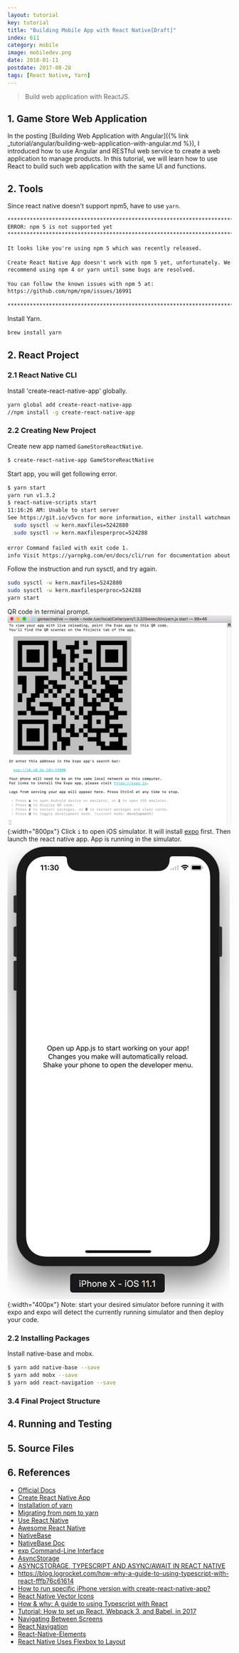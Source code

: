 ```yaml
---
layout: tutorial
key: tutorial
title: "Building Mobile App with React Native[Draft]"
index: 611
category: mobile
image: mobiledev.png
date: 2018-01-11
postdate: 2017-08-28
tags: [React Native, Yarn]
---
```


> Build web application with ReactJS.

## 1. Game Store Web Application
In the posting [Building Web Application with Angular]({% link _tutorial/angular/building-web-application-with-angular.md %}), I introduced how to use Angular and RESTful web service to create a web application to manage products. In this tutorial, we will learn how to use React to build such web application with the same UI and functions.

## 2. Tools
Since react native doesn't support npm5, have to use `yarn`.  
```raw
*******************************************************************************
ERROR: npm 5 is not supported yet
*******************************************************************************

It looks like you're using npm 5 which was recently released.

Create React Native App doesn't work with npm 5 yet, unfortunately. We
recommend using npm 4 or yarn until some bugs are resolved.

You can follow the known issues with npm 5 at:
https://github.com/npm/npm/issues/16991

*******************************************************************************
```
Install Yarn.
```sh
brew install yarn
```

## 2. React Project
### 2.1 React Native CLI
Install 'create-react-native-app' globally.
```sh
yarn global add create-react-native-app
//npm install -g create-react-native-app
```
### 2.2 Creating New Project
Create new app named `GameStoreReactNative`.
```sh
$ create-react-native-app GameStoreReactNative
```
Start app, you will get following error.
```sh
$ yarn start
yarn run v1.3.2
$ react-native-scripts start
11:16:26 AM: Unable to start server
See https://git.io/v5vcn for more information, either install watchman or run the following snippet:
  sudo sysctl -w kern.maxfiles=5242880
  sudo sysctl -w kern.maxfilesperproc=524288

error Command failed with exit code 1.
info Visit https://yarnpkg.com/en/docs/cli/run for documentation about this command.
```
Follow the instruction and run sysctl, and try again.
```sh
sudo sysctl -w kern.maxfiles=5242880
sudo sysctl -w kern.maxfilesperproc=524288
yarn start
```
QR code in terminal prompt.
![image](/public/tutorials/611/qrcode.png){:width="800px"}
Click `i` to open iOS simulator. It will install [expo](https://expo.io/) first. Then launch the react native app. App is running in the simulator.
![image](/public/tutorials/611/iphonex.png){:width="400px"}
Note: start your desired simulator before running it with expo and expo will detect the currently running simulator and then deploy your code.

### 2.2 Installing Packages
Install native-base and mobx.
```sh
$ yarn add native-base --save
$ yarn add mobx --save
$ yarn add react-navigation --save
```

### 3.4 Final Project Structure

## 4. Running and Testing


## 5. Source Files

## 6. References
* [Official Docs](https://facebook.github.io/react-native/docs/getting-started.html)
* [Create React Native App](https://github.com/react-community/create-react-native-app)
* [Installation of yarn](https://yarnpkg.com/lang/en/docs/install/)
* [Migrating from npm to yarn](https://yarnpkg.com/lang/en/docs/migrating-from-npm/)
* [Use React Native](http://www.reactnative.com/)
* [Awesome React Native](https://github.com/jondot/awesome-react-native)
* [NativeBase](https://github.com/GeekyAnts/NativeBase)
* [NativeBase Doc](https://docs.nativebase.io/)
* [exp Command-Line Interface](https://docs.expo.io/versions/latest/guides/exp-cli.html)
* [AsyncStorage](https://facebook.github.io/react-native/docs/asyncstorage.html)
* [ASYNCSTORAGE, TYPESCRIPT AND ASYNC/AWAIT IN REACT NATIVE](https://shellmonger.com/2017/08/21/asyncstorage-typescript-and-asyncawait-in-react-native/)
* https://blog.logrocket.com/how-why-a-guide-to-using-typescript-with-react-fffb76c61614
* [How to run specific iPhone version with create-react-native-app?](https://stackoverflow.com/questions/47100990/how-to-run-specific-iphone-version-with-create-react-native-app)
* [React Native Vector Icons](https://oblador.github.io/react-native-vector-icons/)
* [How & why: A guide to using Typescript with React](https://blog.logrocket.com/how-why-a-guide-to-using-typescript-with-react-fffb76c61614)
* [Tutorial: How to set up React, Webpack 3, and Babel, in 2017](https://www.valentinog.com/blog/react-webpack-babel/)
* [Navigating Between Screens](http://facebook.github.io/react-native/docs/navigation.html)
* [React Navigation](https://reactnavigation.org/docs/en/getting-started.html)
* [React-Native-Elements](https://react-native-training.github.io/react-native-elements/)
* [React Native Uses Flexbox to Layout](https://medium.com/react-native-training/react-native-uses-flexbox-to-layout-and-arrange-its-components-and-children-3dd4e8399bb)
